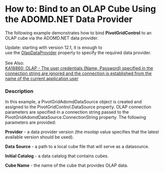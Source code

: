 # How to: Bind to an OLAP Cube Using the ADOMD.NET Data Provider


<p>The following example demonstrates how to bind <strong>PivotGridControl</strong> to an OLAP cube via the ADOMD.NET data provider.</p>
<p>Update: starting with version 12.1, it is enough to use the <a href="https://documentation.devexpress.com/WPF/DevExpressXpfPivotGridPivotGridControl_OlapDataProvidertopic.aspx">OlapDataProvider</a> property to specify the required data provider. <br><br>See Also:<br><a href="https://www.devexpress.com/Support/Center/p/KA18860">KA18860: OLAP - The user credentials (Name, Password) specified in the connection string are ignored and the connection is established from the name of the current application user</a></p>


<h3>Description</h3>

<p>In this example, a PivotGridAdomdDataSource object is created and assigned to the PivotGridControl.DataSource property. OLAP connection parameters are specified in a connection string passed to the PivotGridAdomdDataSource.ConnectionString property. The following parameters are provided:</p><p><strong>Provider</strong> - a data provider version (the <i>msolap</i> value specifies that the latest available version should be used).</p><p><strong>Data Source</strong> - a path to a local cube file that will serve as a datasource.</p><p><strong>Initial Catalog</strong> - a data catalog that contains cubes. </p><p><strong>Cube Name</strong> - the name of the cube that provides OLAP data.</p><br />


<br/>


